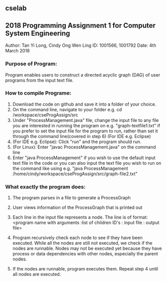 ## cselab
## 2018 Programming Assignment 1 for Computer System Engineering
Author: Tan Yi Long, Cindy Ong Wen Ling
ID: 1001566, 1001792
Date: 4th March 2018

### Purpose of Program:
Program enables users to construct a directed acyclic graph (DAG) of user programs from the input text file.

### How to compile Programe:
1. Download the code on github and save it into a folder of your choice.
2. On the command line, navigate to your folder e.g. cd /workspace/cseProgAssign/src
3. Under "ProcessManagement.java" file, change the input file to any file you are interested in running the program on e.g. "graph-textfile1.txt" if you prefer to set the input file for the program to run, rather than set it through the command line(covered in step 6)
(For IDE e.g. Eclipse)
4. (For IDE e.g. Eclipse): Click "run" and the program should run.
5. (For Linux): Enter "javac ProcessManagement.java" on the command line  
6. Enter "java ProcessManagement" if you wish to use the default input text file in the code or you can also input the text file you wish to run on the command like using e.g. "java ProcessManagement /home/cindy/workspace/cseProgAssign/src/graph-file2.txt" 

### What exactly the program does:
1) The program parses in a file to generate a ProcessGraph

2) User views information of the ProcessGraph that is printed out

3) Each line in the input file represents a node. The line is of format:
<program name with arguments :list of children ID's : input file : output file>

4) Program recursively check each node to see if they have been executed. While all the
nodes are still not executed, we check if the nodes are runnable. Nodes may not be executed yet because they have process or data dependencies with other nodes, especially the parent nodes.

5) If the nodes are runnable, program executes them. 
Repeat step 4 until all nodes are executed.
